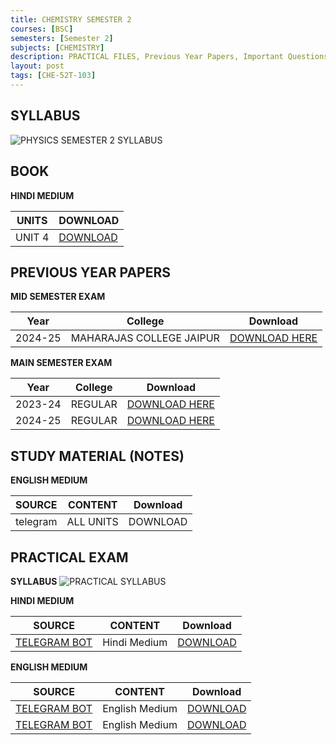 ```yaml
---
title: CHEMISTRY SEMESTER 2
courses: [BSC]
semesters: [Semester 2]
subjects: [CHEMISTRY]
description: PRACTICAL FILES, Previous Year Papers, Important Questions, Syllabus and more study materials
layout: post
tags: [CHE-52T-103]
---
```

## SYLLABUS
![PHYSICS SEMESTER 2 SYLLABUS](https://assets.edumate.life/dl/id/158/photo_1755779499.jpg)


## BOOK
**HINDI MEDIUM**

|UNITS|DOWNLOAD|
|-----|--------|
|UNIT 4| [DOWNLOAD](https://assets.edumate.life/dl/id/178/UNIT_4.PDF)|

## PREVIOUS YEAR PAPERS 
**MID SEMESTER EXAM**

| Year     | College | Download |
|----------|---------|----------|
|2024-25 | MAHARAJAS COLLEGE JAIPUR | [DOWNLOAD HERE](https://assets.edumate.life/dl/id/160/photo_1755779657.jpg)|

**MAIN SEMESTER EXAM**

| Year     | College | Download |
|----------|---------|----------|
|2023-24 | REGULAR | [DOWNLOAD HERE](https://assets.edumate.life/dl/id/162/Physics-sem-2-2023-24.pdf)|
|2024-25 | REGULAR |[DOWNLOAD HERE](https://assets.edumate.life/dl/id/164/PHYSICS_SEM_2_2024-25.pdf)|

## STUDY MATERIAL (NOTES)

**ENGLISH MEDIUM**

| SOURCE   | CONTENT | Download |
|----------|---------|----------|
| telegram  | ALL UNITS | DOWNLOAD |

## PRACTICAL EXAM
**SYLLABUS**
![PRACTICAL SYLLABUS](https://assets.edumate.life/dl/id/166/photo_1755779928.jpg)

**HINDI MEDIUM**

| SOURCE   | CONTENT | Download |
|----------|---------|----------|
|[TELEGRAM BOT](https://t.me/Rajasthan_UniversityBot) | Hindi Medium | [DOWNLOAD](https://assets.edumate.life/dl/id/168/B.Sc._2-sem_physics_pratical_Hindi_medium_.pdf)|

**ENGLISH MEDIUM**

| SOURCE   | CONTENT | Download |
|----------|---------|----------|
|[TELEGRAM BOT](https://t.me/Rajasthan_UniversityBot) | English Medium | [DOWNLOAD](https://assets.edumate.life/dl/id/170/physics_record_semester-2.pdf)|
|[TELEGRAM BOT](https://t.me/Rajasthan_UniversityBot) | English Medium | [DOWNLOAD](https://assets.edumate.life/dl/id/172/PHYSICS_2_SEM_LAB_RECORD_ENGLISH.pdf)|
